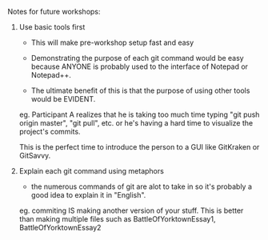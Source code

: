 Notes for future workshops:

1. Use basic tools first

	- This will make pre-workshop setup fast and easy

	- Demonstrating the purpose of each git command would be easy because ANYONE is probably used to the interface of Notepad or Notepad++.

	- The ultimate benefit of this is that the purpose of using other tools would be EVIDENT. 

	eg. Participant A realizes that he is taking too much time typing "git push origin master", "git pull", etc. or he's having a hard time to visualize the project's commits.

	This is the perfect time to introduce the person to a GUI like GitKraken or GitSavvy.

2. Explain each git command using metaphors 

   - the numerous commands of git are alot to take in so it's probably a good idea to explain it in "English".

   eg. commiting IS making another version of your stuff. This is better than making multiple files such as BattleOfYorktownEssay1, BattleOfYorktownEssay2